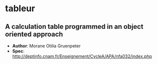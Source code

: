 tableur
=======



## A calculation table programmed in an object oriented approach

* **Author**: Morane Otilia Gruenpeter
* **Spec**: http://deptinfo.cnam.fr/Enseignement/CycleA/APA/nfa032/index.php

